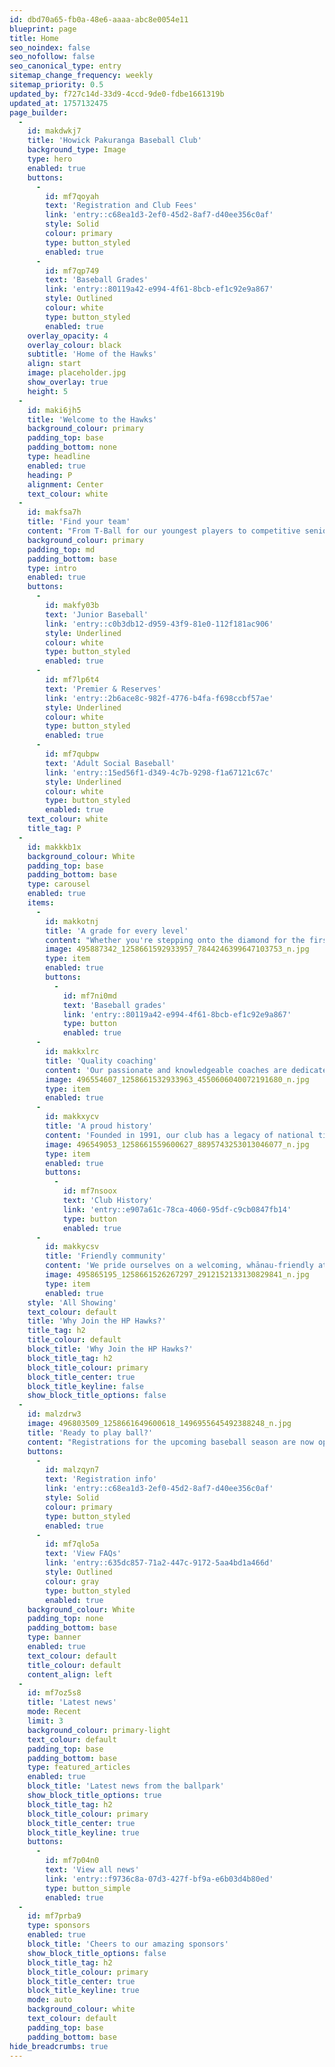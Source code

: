 ```yaml
---
id: dbd70a65-fb0a-48e6-aaaa-abc8e0054e11
blueprint: page
title: Home
seo_noindex: false
seo_nofollow: false
seo_canonical_type: entry
sitemap_change_frequency: weekly
sitemap_priority: 0.5
updated_by: f727c14d-33d9-4ccd-9de0-fdbe1661319b
updated_at: 1757132475
page_builder:
  -
    id: makdwkj7
    title: 'Howick Pakuranga Baseball Club'
    background_type: Image
    type: hero
    enabled: true
    buttons:
      -
        id: mf7qoyah
        text: 'Registration and Club Fees'
        link: 'entry::c68ea1d3-2ef0-45d2-8af7-d40ee356c0af'
        style: Solid
        colour: primary
        type: button_styled
        enabled: true
      -
        id: mf7qp749
        text: 'Baseball Grades'
        link: 'entry::80119a42-e994-4f61-8bcb-ef1c92e9a867'
        style: Outlined
        colour: white
        type: button_styled
        enabled: true
    overlay_opacity: 4
    overlay_colour: black
    subtitle: 'Home of the Hawks'
    align: start
    image: placeholder.jpg
    show_overlay: true
    height: 5
  -
    id: maki6jh5
    title: 'Welcome to the Hawks'
    background_colour: primary
    padding_top: base
    padding_bottom: none
    type: headline
    enabled: true
    heading: P
    alignment: Center
    text_colour: white
  -
    id: makfsa7h
    title: 'Find your team'
    content: "From T-Ball for our youngest players to competitive senior grades and social adult leagues, there's a place for everyone at the HP Hawks. Explore our teams to find the perfect fit for you or your child."
    background_colour: primary
    padding_top: md
    padding_bottom: base
    type: intro
    enabled: true
    buttons:
      -
        id: makfy03b
        text: 'Junior Baseball'
        link: 'entry::c0b3db12-d959-43f9-81e0-112f181ac906'
        style: Underlined
        colour: white
        type: button_styled
        enabled: true
      -
        id: mf7lp6t4
        text: 'Premier & Reserves'
        link: 'entry::2b6ace8c-982f-4776-b4fa-f698ccbf57ae'
        style: Underlined
        colour: white
        type: button_styled
        enabled: true
      -
        id: mf7qubpw
        text: 'Adult Social Baseball'
        link: 'entry::15ed56f1-d349-4c7b-9298-f1a67121c67c'
        style: Underlined
        colour: white
        type: button_styled
        enabled: true
    text_colour: white
    title_tag: P
  -
    id: makkkb1x
    background_colour: White
    padding_top: base
    padding_bottom: base
    type: carousel
    enabled: true
    items:
      -
        id: makkotnj
        title: 'A grade for every level'
        content: "Whether you're stepping onto the diamond for the first time or competing for a championship, we have the perfect grade to match your ambition."
        image: 495887342_1258661592933957_7844246399647103753_n.jpg
        type: item
        enabled: true
        buttons:
          -
            id: mf7ni0md
            text: 'Baseball grades'
            link: 'entry::80119a42-e994-4f61-8bcb-ef1c92e9a867'
            type: button
            enabled: true
      -
        id: makkxlrc
        title: 'Quality coaching'
        content: 'Our passionate and knowledgeable coaches are dedicated to helping every player build their skills, confidence, and love for the game.'
        image: 496554607_1258661532933963_4550606040072191680_n.jpg
        type: item
        enabled: true
      -
        id: makkxycv
        title: 'A proud history'
        content: 'Founded in 1991, our club has a legacy of national titles and a proven pathway for players to advance to US College and professional leagues.'
        image: 496549053_1258661559600627_8895743253013046077_n.jpg
        type: item
        enabled: true
        buttons:
          -
            id: mf7nsoox
            text: 'Club History'
            link: 'entry::e907a61c-78ca-4060-95df-c9cb0847fb14'
            type: button
            enabled: true
      -
        id: makkycsv
        title: 'Friendly community'
        content: 'We pride ourselves on a welcoming, whānau-friendly atmosphere where lifelong friendships are forged both on and off the field.'
        image: 495865195_1258661526267297_2912152133130829841_n.jpg
        type: item
        enabled: true
    style: 'All Showing'
    text_colour: default
    title: 'Why Join the HP Hawks?'
    title_tag: h2
    title_colour: default
    block_title: 'Why Join the HP Hawks?'
    block_title_tag: h2
    block_title_colour: primary
    block_title_center: true
    block_title_keyline: false
    show_block_title_options: false
  -
    id: malzdrw3
    image: 496803509_1258661649600618_1496955645492388248_n.jpg
    title: 'Ready to play ball?'
    content: "Registrations for the upcoming baseball season are now open. You can find all the information on club fees and season dates right here. We can't wait to welcome you to the club"
    buttons:
      -
        id: malzqyn7
        text: 'Registration info'
        link: 'entry::c68ea1d3-2ef0-45d2-8af7-d40ee356c0af'
        style: Solid
        colour: primary
        type: button_styled
        enabled: true
      -
        id: mf7qlo5a
        text: 'View FAQs'
        link: 'entry::635dc857-71a2-447c-9172-5aa4bd1a466d'
        style: Outlined
        colour: gray
        type: button_styled
        enabled: true
    background_colour: White
    padding_top: none
    padding_bottom: base
    type: banner
    enabled: true
    text_colour: default
    title_colour: default
    content_align: left
  -
    id: mf7oz5s8
    title: 'Latest news'
    mode: Recent
    limit: 3
    background_colour: primary-light
    text_colour: default
    padding_top: base
    padding_bottom: base
    type: featured_articles
    enabled: true
    block_title: 'Latest news from the ballpark'
    show_block_title_options: true
    block_title_tag: h2
    block_title_colour: primary
    block_title_center: true
    block_title_keyline: true
    buttons:
      -
        id: mf7p04n0
        text: 'View all news'
        link: 'entry::f9736c8a-07d3-427f-bf9a-e6b03d4b80ed'
        type: button_simple
        enabled: true
  -
    id: mf7prba9
    type: sponsors
    enabled: true
    block_title: 'Cheers to our amazing sponsors'
    show_block_title_options: false
    block_title_tag: h2
    block_title_colour: primary
    block_title_center: true
    block_title_keyline: true
    mode: auto
    background_colour: white
    text_colour: default
    padding_top: base
    padding_bottom: base
hide_breadcrumbs: true
---
```

